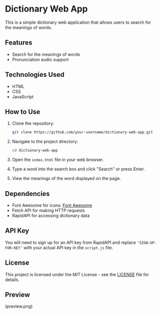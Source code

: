 # Dictionary Web App

This is a simple dictionary web application that allows users to search for the meanings of words.

## Features

- Search for the meanings of words
- Pronunciation audio support

## Technologies Used

- HTML
- CSS
- JavaScript

## How to Use

1. Clone the repository:

   ```bash
   git clone https://github.com/your-username/dictionary-web-app.git
   ```

2. Navigate to the project directory:

   ```bash
   cd dictionary-web-app
   ```

3. Open the `index.html` file in your web browser.

4. Type a word into the search box and click "Search" or press Enter.

5. View the meanings of the word displayed on the page.

## Dependencies

- Font Awesome for icons: [Font Awesome](https://fontawesome.com/)
- Fetch API for making HTTP requests
- RapidAPI for accessing dictionary data

## API Key

You will need to sign up for an API key from RapidAPI and replace `'SIGN-UP-FOR-KEY'` with your actual API key in the `script.js` file.

## License

This project is licensed under the MIT License - see the [LICENSE](LICENSE) file for details.

## Preview

(preview.png)
